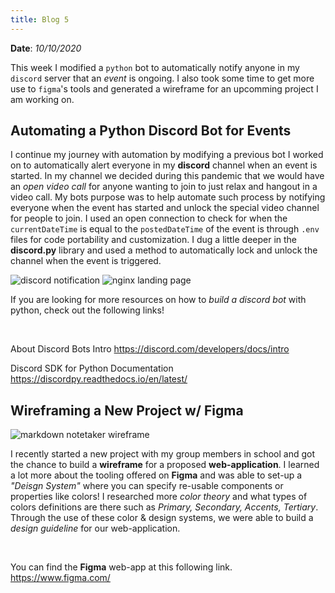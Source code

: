 ```yaml
---
title: Blog 5
---
```


**Date**: _10/10/2020_

This week I modified a `python` bot to automatically notify anyone in my `discord` server that an *event* is ongoing. I also took some time to get more use to `figma`'s tools and generated a wireframe for an upcomming project I am working on. 

## Automating a Python Discord Bot for Events
I continue my journey with automation by modifying a previous bot I worked on to automatically alert everyone in my **discord** channel when an event is started. In my channel we decided during this pandemic that we would have an *open video call* for anyone wanting to join to just relax and hangout in a video call. My bots purpose was to help automate such process by notifying everyone when the event has started and unlock the special video channel for people to join. I used an open connection to check for when the `currentDateTime` is equal to the `postedDateTime` of the event is through `.env` files for code portability and customization. I dug a little deeper in the **discord.py** library and used a method to automatically lock and unlock the channel when the event is triggered.

<img src="/assets/2020/discord-bot_notification-cams.png" style="max-width: 30rem;" alt="discord notification" />

<img src="/assets/2020/discord-bot_locked-channel.png" style="max-width: 30rem;" alt="nginx landing page" />

If you are looking for more resources on how to *build a discord bot* with python, check out the following links!

<br>

About Discord Bots Intro
https://discord.com/developers/docs/intro

Discord SDK for Python Documentation
https://discordpy.readthedocs.io/en/latest/

## Wireframing a New Project w/ Figma

<img src="/assets/2020/wireframe_md-notetaker.png" style="max-width: 30rem;" alt="markdown notetaker wireframe" />

I recently started a new project with my group members in school and got the chance to build a **wireframe** for a proposed **web-application**. I learned a lot more about the tooling offered on **Figma** and was able to set-up a *"Deisgn System"* where you can specify re-usable components or properties like colors! I researched more *color theory* and what types of colors definitions are there such as *Primary, Secondary, Accents, Tertiary*. Through the use of these color & design systems, we were able to build a *design guideline* for our web-application.

<br>

You can find the **Figma** web-app at this following link.
https://www.figma.com/
